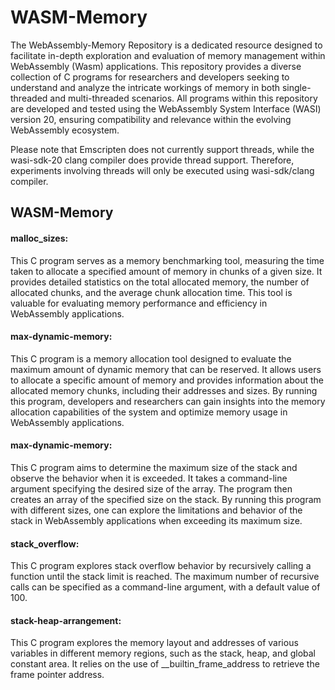 # WASM-Memory

The WebAssembly-Memory Repository is a dedicated resource designed to facilitate in-depth exploration and evaluation of memory management within WebAssembly (Wasm) applications. This repository provides a diverse collection of C programs for researchers and developers seeking to understand and analyze the intricate workings of memory in both single-threaded and multi-threaded scenarios. All programs within this repository are developed and tested using the WebAssembly System Interface (WASI) version 20, ensuring compatibility and relevance within the evolving WebAssembly ecosystem.

Please note that Emscripten does not currently support threads, while the wasi-sdk-20 clang compiler does provide thread support. Therefore, experiments involving threads will only be executed using wasi-sdk/clang compiler.


## WASM-Memory

#### malloc_sizes: 
This C program serves as a memory benchmarking tool, measuring the time taken to allocate a specified amount of memory in chunks of a given size. It provides detailed statistics on the total allocated memory, the number of allocated chunks, and the average chunk allocation time. This tool is valuable for evaluating memory performance and efficiency in WebAssembly applications.

#### max-dynamic-memory:
This C program is a memory allocation tool designed to evaluate the maximum amount of dynamic memory that can be reserved. It allows users to allocate a specific amount of memory and provides information about the allocated memory chunks, including their addresses and sizes. By running this program, developers and researchers can gain insights into the memory allocation capabilities of the system and optimize memory usage in WebAssembly applications.

#### max-dynamic-memory:
This C program aims to determine the maximum size of the stack and observe the behavior when it is exceeded. It takes a command-line argument specifying the desired size of the array. The program then creates an array of the specified size on the stack. By running this program with different sizes, one can explore the limitations and behavior of the stack in WebAssembly applications when exceeding its maximum size.

#### stack_overflow:
This C program explores stack overflow behavior by recursively calling a function until the stack limit is reached. The maximum number of recursive calls can be specified as a command-line argument, with a default value of 100.

#### stack-heap-arrangement:
This C program explores the memory layout and addresses of various variables in different memory regions, such as the stack, heap, and global constant area. It relies on the use of __builtin_frame_address to retrieve the frame pointer address.
